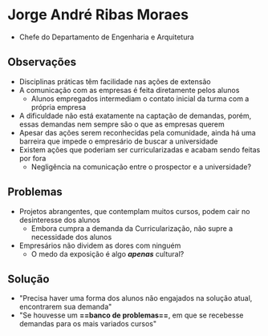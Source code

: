 # Jorge André Ribas Moraes

- Chefe do Departamento de Engenharia e Arquitetura

## Observações

- Disciplinas práticas têm facilidade nas ações de extensão
- A comunicação com as empresas é feita diretamente pelos alunos
  - Alunos empregados intermediam o contato inicial da turma com a própria empresa
- A dificuldade não está exatamente na captação de demandas, porém, essas demandas nem sempre são o que as empresas querem
- Apesar das ações serem reconhecidas pela comunidade, ainda há uma barreira que impede o empresário de buscar a universidade
- Existem ações que poderiam ser curricularizadas e acabam sendo feitas por fora
  - Negligência na comunicação entre o prospector e a universidade?

## Problemas

- Projetos abrangentes, que contemplam muitos cursos, podem cair no desinteresse dos alunos
  - Embora cumpra a demanda da Curricularização, não supre a necessidade dos alunos
- Empresários não dividem as dores com ninguém
  - O medo da exposição é algo **_apenas_** cultural?

## Solução

- "Precisa haver uma forma dos alunos não engajados na solução atual, encontrarem sua demanda"
- "Se houvesse um **==banco de problemas==**, em que se recebesse demandas para os mais variados cursos"
